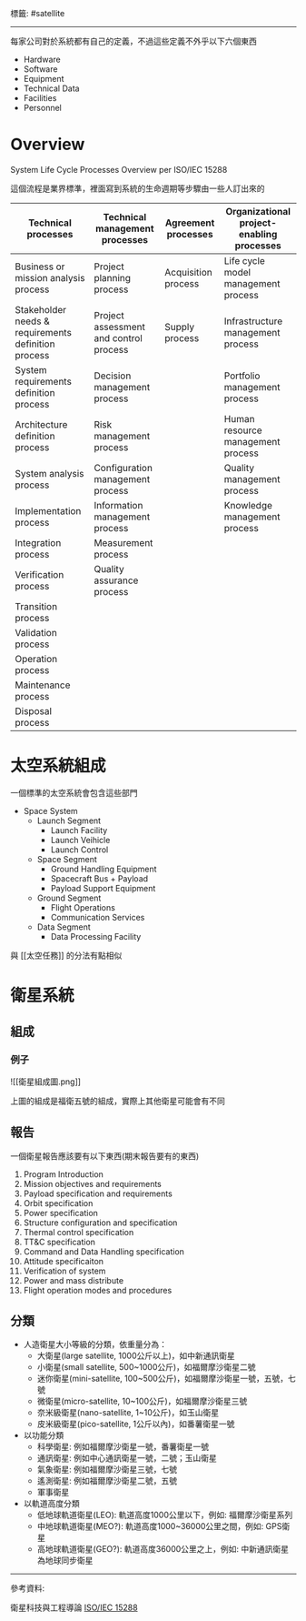 標籤: #satellite 

---

每家公司對於系統都有自己的定義，不過這些定義不外乎以下六個東西

- Hardware
- Software
- Equipment
- Technical Data
- Facilities
- Personnel

# Overview

System Life Cycle Processes Overview per ISO/IEC 15288

這個流程是業界標準，裡面寫到系統的生命週期等步驟由一些人訂出來的

| Technical processes                                 | Technical management processes         | Agreement processes | Organizational project-enabling processes |
| --------------------------------------------------- | -------------------------------------- | ------------------- | ----------------------------------------- |
| Business or mission analysis process                | Project planning process               | Acquisition process | Life cycle model management process       |
| Stakeholder needs & requirements definition process | Project assessment and control process | Supply process      | Infrastructure management process         |
| System requirements definition process              | Decision management process            |                     | Portfolio management process              |
| Architecture definition process                     | Risk management process                |                     | Human resource management process         |
| System analysis process                             | Configuration management process       |                     | Quality management process                |
| Implementation process                              | Information management process         |                     | Knowledge management process              | 
| Integration process                                 | Measurement process                    |                     |                                           |
| Verification process                                | Quality assurance process              |                     |                                           |
| Transition process                                  |                                        |                     |                                           |
| Validation process                                  |                                        |                     |                                           |
| Operation process                                   |                                        |                     |                                           |
| Maintenance process                                 |                                        |                     |                                           |
| Disposal process                                    |                                        |                     |                                           |


# 太空系統組成

一個標準的太空系統會包含這些部門

- Space System
	- Launch Segment
		- Launch Facility
		- Launch Veihicle
		- Launch Control
	- Space Segment
		- Ground Handling Equipment
		- Spacecraft Bus + Payload
		- Payload Support Equipment
	- Ground Segment
		- Flight Operations
		- Communication Services
	- Data Segment
		- Data Processing Facility

與 [[太空任務]] 的分法有點相似

# 衛星系統

## 組成



### 例子

![[衛星組成圖.png]]

上圖的組成是福衛五號的組成，實際上其他衛星可能會有不同

## 報告

一個衛星報告應該要有以下東西(期末報告要有的東西)

1. Program Introduction
2. Mission objectives and requirements
3. Payload specification and requirements
4. Orbit specification
5. Power specification
6. Structure configuration and specification
7. Thermal control specification
8. TT&C specification
9. Command and Data Handling specification
10. Attitude specificaiton
11. Verification of system
12. Power and mass distribute
13. Flight operation modes and procedures

## 分類

- 人造衛星大小等級的分類，依重量分為：
	- 大衛星(large satellite, 1000公斤以上)，如中新通訊衛星
	- 小衛星(small satellite, 500~1000公斤)，如福爾摩沙衛星二號
	- 迷你衛星(mini-satellite, 100~500公斤)，如福爾摩沙衛星一號，五號，七號
	- 微衛星(micro-satellite, 10~100公斤)，如福爾摩沙衛星三號
	- 奈米級衛星(nano-satellite, 1~10公斤)，如玉山衛星
	- 皮米級衛星(pico-satellite, 1公斤以內)，如番薯衛星一號
- 以功能分類
	- 科學衛星: 例如福爾摩沙衛星一號，番薯衛星一號
	- 通訊衛星: 例如中心通訊衛星一號，二號；玉山衛星
	- 氣象衛星: 例如福爾摩沙衛星三號，七號
	- 遙測衛星: 例如福爾摩沙衛星二號，五號
	- 軍事衛星
- 以軌道高度分類
	- 低地球軌道衛星(LEO): 軌道高度1000公里以下，例如: 福爾摩沙衛星系列
	- 中地球軌道衛星(MEO?): 軌道高度1000~36000公里之間，例如: GPS衛星
	- 高地球軌道衛星(GEO?): 軌道高度36000公里之上，例如: 中新通訊衛星為地球同步衛星

---

參考資料:

衛星科技與工程導論
[ISO/IEC 15288](https://en.wikipedia.org/wiki/ISO/IEC_15288)